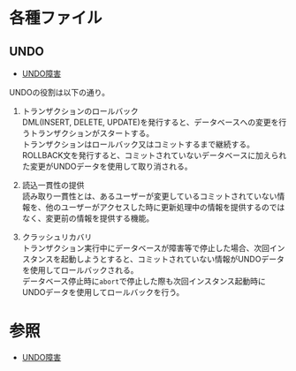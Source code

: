 # 各種ファイル

## UNDO
- [UNDO障害](https://xn--w8j8bac3czf5bl7e.com/2019/04/10/undo%e9%9a%9c%e5%ae%b3%ef%bc%882-2%ef%bc%89/)

UNDOの役割は以下の通り。
1. トランザクションのロールバック  
   DML(INSERT, DELETE, UPDATE)を発行すると、データベースへの変更を行うトランザクションがスタートする。  
   トランザクションはロールバック又はコミットするまで継続する。  
   ROLLBACK文を発行すると、コミットされていないデータベースに加えられた変更がUNDOデータを使用して取り消される。

2. 読込一貫性の提供  
   読み取り一貫性とは、あるユーザーが変更しているコミットされていない情報を、他のユーザーがアクセスした時に更新処理中の情報を提供するのではなく、変更前の情報を提供する機能。

3. クラッシュリカバリ  
   トランザクション実行中にデータベースが障害等で停止した場合、次回インスタンスを起動しようとすると、コミットされていない情報がUNDOデータを使用してロールバックされる。  
   データベース停止時に`abort`で停止した際も次回インスタンス起動時にUNDOデータを使用してロールバックを行う。

# 参照
- [UNDO障害](https://xn--w8j8bac3czf5bl7e.com/2019/04/10/undo%e9%9a%9c%e5%ae%b3%ef%bc%882-2%ef%bc%89/)